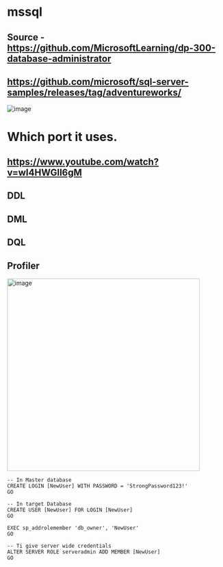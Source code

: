 # mssql
## Source - https://github.com/MicrosoftLearning/dp-300-database-administrator
## https://github.com/microsoft/sql-server-samples/releases/tag/adventureworks/
![image](https://github.com/user-attachments/assets/3890ccfc-33db-4006-851e-9a5605729ce7)

# Which port it uses.
## https://www.youtube.com/watch?v=wI4HWGlI6gM
## DDL
## DML
## DQL
## Profiler
<img width="450" alt="image" src="https://github.com/user-attachments/assets/eebd2bb6-ea1a-4777-a9b1-0d576f3a6ede" />


```
-- In Master database
CREATE LOGIN [NewUser] WITH PASSWORD = 'StrongPassword123!'
GO

-- In target Database
CREATE USER [NewUser] FOR LOGIN [NewUser]
GO

EXEC sp_addrolemember 'db_owner', 'NewUser'
GO

-- Ti give server wide credentials
ALTER SERVER ROLE serveradmin ADD MEMBER [NewUser]
GO



```
